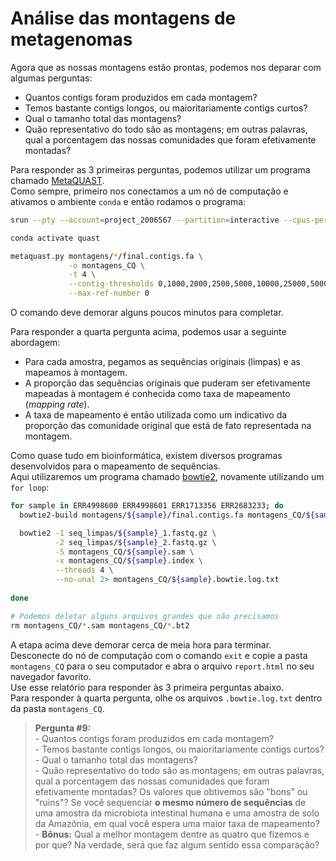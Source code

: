 # Análise das montagens de metagenomas

Agora que as nossas montagens estão prontas, podemos nos deparar com algumas perguntas:  

* Quantos contigs foram produzidos em cada montagem?
* Temos bastante contigs longos, ou maioritariamente contigs curtos?
* Qual o tamanho total das montagens? 
* Quão representativo do todo são as montagens; em outras palavras, qual a porcentagem das nossas comunidades que foram efetivamente montadas?

Para responder as 3 primeiras perguntas, podemos utilizar um programa chamado [MetaQUAST](https://quast.sourceforge.net/metaquast).  
Como sempre, primeiro nos conectamos a um nó de computação e ativamos o ambiente `conda` e então rodamos o programa:  

```bash
srun --pty --account=project_2006567 --partition=interactive --cpus-per-task=4 --mem=2000 --time=06:00:00 bash

conda activate quast

metaquast.py montagens/*/final.contigs.fa \
             -o montagens_CQ \
             -t 4 \
             --contig-thresholds 0,1000,2000,2500,5000,10000,25000,50000 \
             --max-ref-number 0
```

O comando deve demorar alguns poucos minutos para completar.  

Para responder a quarta pergunta acima, podemos usar a seguinte abordagem:  
* Para cada amostra, pegamos as sequências originais (limpas) e as mapeamos à montagem.  
* A proporção das sequências originais que puderam ser efetivamente mapeadas à montagem é conhecida como taxa de mapeamento (*mapping rate*).  
* A taxa de mapeamento é então utilizada como um indicativo da proporção das comunidade original que está de fato representada na montagem.

Como quase tudo em bioinformática, existem diversos programas desenvolvidos para o mapeamento de sequências.   
Aqui utilizaremos um programa chamado [bowtie2](https://github.com/BenLangmead/bowtie2), novamente utilizando um `for loop`:  

```bash
for sample in ERR4998600 ERR4998601 ERR1713356 ERR2683233; do
  bowtie2-build montagens/${sample}/final.contigs.fa montagens_CQ/${sample}.index

  bowtie2 -1 seq_limpas/${sample}_1.fastq.gz \
          -2 seq_limpas/${sample}_2.fastq.gz \
          -S montagens_CQ/${sample}.sam \
          -x montagens_CQ/${sample}.index \
          --threads 4 \
          --no-unal 2> montagens_CQ/${sample}.bowtie.log.txt
  
done

# Podemos deletar alguns arquivos grandes que não precisamos
rm montagens_CQ/*.sam montagens_CQ/*.bt2
```

A etapa acima deve demorar cerca de meia hora para terminar.  
Desconecte do nó de computação com o comando `exit` e copie a pasta `montagens_CQ` para o seu computador e abra o arquivo `report.html` no seu navegador favorito.  
Use esse relatório para responder às 3 primeira perguntas abaixo.  
Para responder à quarta pergunta, olhe os arquivos `.bowtie.log.txt` dentro da pasta `montagens_CQ`.  

> **Pergunta #9:**  
> \- Quantos contigs foram produzidos em cada montagem?  
> \- Temos bastante contigs longos, ou maioritariamente contigs curtos?  
> \- Qual o tamanho total das montagens?   
> \- Quão representativo do todo são as montagens; em outras palavras, qual a porcentagem das nossas comunidades que foram efetivamente montadas? Os valores que obtivemos são "bons" ou "ruins"? Se você sequenciar **o mesmo número de sequências** de uma amostra da microbiota intestinal humana e uma amostra de solo da Amazônia, em qual você espera uma maior taxa de mapeamento?  
> \- **Bônus:** Qual a melhor montagem dentre as quatro que fizemos e por que? Na verdade, será que faz algum sentido essa comparação?
